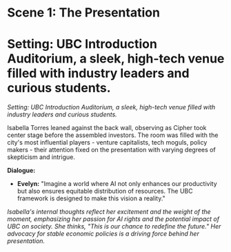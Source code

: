 # Scene 1: The Presentation
# Setting: UBC Introduction Auditorium, a sleek, high-tech venue filled with industry leaders and curious students.

*Setting: UBC Introduction Auditorium, a sleek, high-tech venue filled with industry leaders and curious students.*

Isabella Torres leaned against the back wall, observing as Cipher took center stage before the assembled investors. The room was filled with the city's most influential players - venture capitalists, tech moguls, policy makers - their attention fixed on the presentation with varying degrees of skepticism and intrigue.

**Dialogue:**
- **Evelyn:** "Imagine a world where AI not only enhances our productivity but also ensures equitable distribution of resources. The UBC framework is designed to make this vision a reality."

*Isabella's internal thoughts reflect her excitement and the weight of the moment, emphasizing her passion for AI rights and the potential impact of UBC on society. She thinks, "This is our chance to redefine the future." Her advocacy for stable economic policies is a driving force behind her presentation.*
